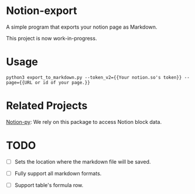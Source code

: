 # Notion-export

A simple program that exports your notion page as Markdown.

This project is now work-in-progress.

# Usage

```
python3 export_to_markdown.py --token_v2={{Your notion.so's token}} --page={{URL or id of your page.}}
```

# Related Projects
[Notion-py](https://github.com/jamalex/notion-py): We rely on this package to access Notion block data.

# TODO
- [ ] Sets the location where the markdown file will be saved.

- [ ] Fully support all markdown formats.

- [ ] Support table's formula row.
